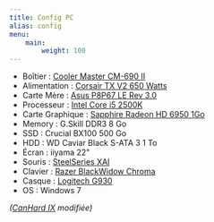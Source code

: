 ```yaml
---
title: Config PC
alias: config
menu:
    main:
        weight: 100
---
```

- Boîtier : [Cooler Master CM-690 II](http://www.coolermaster.com/case/mid-tower/cm-690-ii-ver-2/)
- Alimentation : [Corsair TX V2 650 Watts](http://www.materiel.net/alimentation-pour-pc/corsair-tx-v2-650w-64329.html)
- Carte Mère : [Asus P8P67 LE Rev 3.0](https://www.asus.com/Motherboards/P8P67_LE/)
- Processeur : [Intel Core i5 2500K](http://ark.intel.com/products/52209/Intel-Core-i5-2500-Processor-6M-Cache-up-to-3_70-GHz)
- Carte Graphique : [Sapphire Radeon HD 6950 1Go](http://www.tomshardware.com/reviews/radeon-hd-6950-1gb-benchmark,3041-5.html)
- Memory : G.Skill DDR3 8 Go
- SSD : Crucial BX100 500 Go
- HDD : WD Caviar Black S-ATA 3 1 To
- Écran : iiyama 22"
- Souris : [SteelSeries XAI](http://www.lesnumeriques.com/souris/steelseries-xai-p7147/test.html)
- Clavier : [Razer BlackWidow Chroma](http://www.razerzone.com/gaming-keyboards-keypads/razer-blackwidow-chroma)
- Casque : [Logitech G930](http://gaming.logitech.com/en-us/product/g930-7-1-wireless-gaming-headset)
- OS : Windows 7

_([CanHard IX](http://www.materiel.net/ordinateur/materiel-net-canhard-ix-70538.html) modifiée)_
